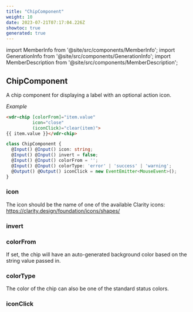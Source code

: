 ```yaml
---
title: "ChipComponent"
weight: 10
date: 2023-07-21T07:17:04.226Z
showtoc: true
generated: true
---
```

<!-- This file was generated from the Vendure source. Do not modify. Instead, re-run the "docs:build" script -->
import MemberInfo from '@site/src/components/MemberInfo';
import GenerationInfo from '@site/src/components/GenerationInfo';
import MemberDescription from '@site/src/components/MemberDescription';


## ChipComponent

<GenerationInfo sourceFile="packages/admin-ui/src/lib/core/src/shared/components/chip/chip.component.ts" sourceLine="16" packageName="@vendure/admin-ui" />

A chip component for displaying a label with an optional action icon.

*Example*

```HTML
<vdr-chip [colorFrom]="item.value"
          icon="close"
          (iconClick)="clear(item)">
{{ item.value }}</vdr-chip>
```

```ts title="Signature"
class ChipComponent {
  @Input() @Input() icon: string;
  @Input() @Input() invert = false;
  @Input() @Input() colorFrom = '';
  @Input() @Input() colorType: 'error' | 'success' | 'warning';
  @Output() @Output() iconClick = new EventEmitter<MouseEvent>();
}
```

<div className="members-wrapper">

### icon

<MemberInfo kind="property" type="string"   />

The icon should be the name of one of the available Clarity icons: https://clarity.design/foundation/icons/shapes/
### invert

<MemberInfo kind="property" type=""   />


### colorFrom

<MemberInfo kind="property" type=""   />

If set, the chip will have an auto-generated background
color based on the string value passed in.
### colorType

<MemberInfo kind="property" type="'error' | 'success' | 'warning'"   />

The color of the chip can also be one of the standard status colors.
### iconClick

<MemberInfo kind="property" type=""   />




</div>
